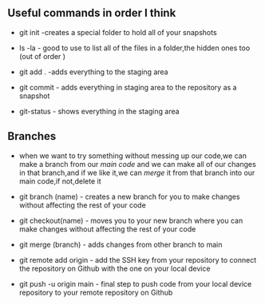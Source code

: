 ## Useful commands in order I think

- git init -creates a special folder to hold all of your snapshots

- ls -la - good to use to list all of the files in a folder,the hidden ones too
  (out of order )

- git add . -adds everything to the staging area

- git commit - adds everything in staging area to the repository as a snapshot

- git-status - shows everything in the staging area

## Branches

- when we want to try something without messing up our code,we can make a branch from our _main code_ and we can make all of our changes in that branch,and if we like it,we can _merge_ it from that branch into our main code,if not,delete it

- git branch (name) - creates a new branch for you to make changes without affecting the rest of your code

- git checkout(name) - moves you to your new branch where you can make changes without affecting the rest of your code

- git merge (branch) - adds changes from other branch to main

- git remote add origin - add the SSH key from your repository to connect the repository on Github with the one on your local device

- git push -u origin main - final step to push code from your local device repository to your remote repository on Github
